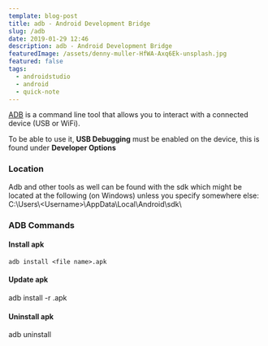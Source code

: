 ```yaml
---
template: blog-post
title: adb - Android Development Bridge
slug: /adb
date: 2019-01-29 12:46
description: adb - Android Development Bridge
featuredImage: /assets/denny-muller-HfWA-Axq6Ek-unsplash.jpg
featured: false
tags:
  - androidstudio
  - android
  - quick-note
---
```


[ADB](https://developer.android.com/studio/command-line/adb) is a command line tool that allows you to interact with a connected device (USB or WiFi).

To be able to use it, **USB Debugging** must be enabled on the device, this is found under **Developer Options**

<!--more-->

### Location

Adb and other tools as well can be found with the sdk which might be located at the following (on Windows) unless you specify somewhere else:
C:\Users\\\<Username>\AppData\Local\Android\sdk\

### ADB Commands

#### Install apk

```
adb install <file name>.apk
```

#### Update apk

adb install -r <file name>.apk

#### Uninstall apk

adb uninstall <package name>
